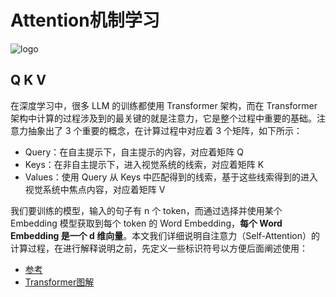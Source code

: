 # Attention机制学习

![logo](/images/attention-formula.png)

<!-- more -->

## Q K V
在深度学习中，很多 LLM 的训练都使用 Transformer 架构，而在 Transformer 架构中计算的过程涉及到的最关键的就是注意力，它是整个过程中重要的基础。注意力抽象出了 3 个重要的概念，在计算过程中对应着 3 个矩阵，如下所示：

* Query：在自主提示下，自主提示的内容，对应着矩阵 Q
* Keys：在非自主提示下，进入视觉系统的线索，对应着矩阵 K
* Values：使用 Query 从 Keys 中匹配得到的线索，基于这些线索得到的进入视觉系统中焦点内容，对应着矩阵 V

我们要训练的模型，输入的句子有 n 个 token，而通过选择并使用某个 Embedding 模型获取到每个 token 的 Word Embedding，**每个 Word Embedding 是一个 d 维向量**。本文我们详细说明自注意力（Self-Attention）的计算过程，在进行解释说明之前，先定义一些标识符号以方便后面阐述使用：
























* [参考](http://shiyanjun.cn/archives/2688.html)
* [Transformer图解](https://fancyerii.github.io/2019/03/09/transformer-illustrated/)

